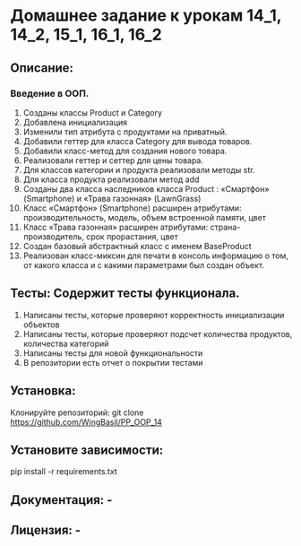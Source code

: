 # Домашнее задание к урокам 14_1, 14_2, 15_1, 16_1, 16_2
## Описание: 
### Введение в ООП. 
1. Созданы классы Product и Category
2. Добавлена инициализация
3. Изменили тип атрибута с продуктами на приватный.
4. Добавили геттер для класса Category для вывода товаров.
5. Добавили класс-метод для создания нового товара.
6. Реализовали геттер и сеттер для цены товара.
7. Для классов категории и продукта реализовали методы str.
8. Для класса продукта реализовали метод add
9. Созданы два класса наследников класса Product : «Смартфон» (Smartphone) и «Трава газонная» (LawnGrass)
10. Класс «Смартфон» (Smartphone) расширен атрибутами: производительность, модель, объем встроенной памяти, цвет
11. Класс «Трава газонная» расширен атрибутами: страна-производитель, срок прорастания, цвет
12. Создан базовый абстрактный класс с именем BaseProduct
13. Реализован класс-миксин для печати в консоль информацию о том, от какого класса и с какими 
параметрами был создан объект.

## Тесты: Содержит тесты функционала.
1. Написаны тесты, которые проверяют корректность инициализации объектов 
2. Написаны тесты, которые проверяют подсчет количества продуктов, количества категорий
3. Написаны тесты для новой функциональности
4. В репозитории есть отчет о покрытии тестами
## Установка:
Клонируйте репозиторий: git clone https://github.com/WingBasil/PP_OOP_14
## Установите зависимости:
pip install -r requirements.txt
## Документация: - 
## Лицензия: - 
